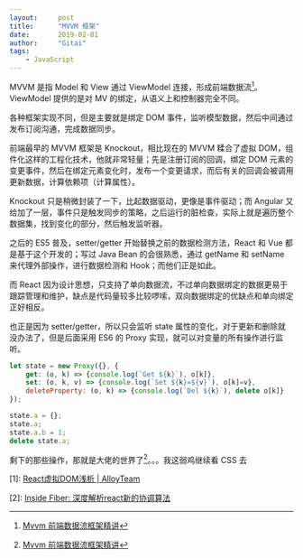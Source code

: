 ```yaml
---
layout:     post
title:      "MVVM 框架"
date:       2019-02-01
author:     "Gitai"
tags:
    - JavaScript
---
```


MVVM 是指 Model 和 View 通过 ViewModel 连接，形成前端数据流[^mvvm]。ViewModel 提供的是对 MV 的绑定，从语义上和控制器完全不同。

各种框架实现不同，但是主要就是绑定 DOM 事件，监听模型数据，然后中间通过发布订阅沟通，完成数据同步。

<!-- more -->

前端最早的 MVVM 框架是 Knockout，相比现在的 MVVM 糅合了虚拟 DOM，组件化这样的工程化技术，他就非常轻量；先是注册订阅的回调，绑定 DOM 元素的变更事件，然后在绑定元素变化时，发布一个变更请求，而后有关的回调会被调用更新数据，计算依赖项（计算属性）。

Knockout 只是稍微封装了一下，比起数据驱动，更像是事件驱动；而 Angular 又给加了一层，事件只是触发同步的策略，之后运行的脏检查，实际上就是遍历整个数据集，找到变化的部分，然后触发监听器。

之后的 ES5 普及，setter/getter 开始替换之前的数据检测方法，React 和 Vue 都是基于这个开发的；写过 Java Bean 的会很熟悉，通过 getName 和 setName 来代理外部操作，进行数据检测和 Hook；而他们正是如此。

而 React 因为设计思想，只支持了单向数据流，不过单向数据绑定的数据更易于跟踪管理和维护，缺点是代码量较多比较啰嗦，双向数据绑定的优缺点和单向绑定正好相反。

也正是因为 setter/getter，所以只会监听 state 属性的变化，对于更新和删除就没办法了，但是后面采用 ES6 的 Proxy 实现，就可以对变量的所有操作进行监听。

```javascript
let state = new Proxy({}, {
    get: (o, k) => {console.log(`Get ${k}`), o[k]},
    set: (o, k, v) => {console.log(`Set ${k}=${v}`), o[k]=v},
    deleteProperty: (o, k) => {console.log(`Del ${k}`), delete o[k]}
});

state.a = {};
state.a;
state.a.b = 1;
delete state.a;
```

剩下的那些操作，那就是大佬的世界了[^mvvm]。。。我这弱鸡继续看 CSS 去

[^mvvm]: [Mvvm 前端数据流框架精讲](https://juejin.im/post/5ac0f6a8f265da238d50dc17)

[1]: [React虚拟DOM浅析 | AlloyTeam](http://www.alloyteam.com/2015/10/react-virtual-analysis-of-the-dom/)

[2]: [Inside Fiber: 深度解析react新的协调算法](https://segmentfault.com/a/1190000018027694)